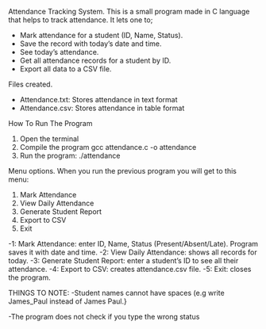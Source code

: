 Attendance Tracking System.
 This is a small program  made in C language that helps to track attendance.
It lets one to;
-   Mark attendance for a student (ID, Name, Status).
-   Save the record with today’s date and time.
-   See today’s attendance.
-   Get all attendance records for a student by ID.
-   Export all data to a CSV file.


 Files created.
-   Attendance.txt: Stores attendance in text format 
-   Attendance.csv: Stores attendance in table format

How To Run The Program

1. Open the terminal
2. Compile the program
gcc attendance.c -o attendance 
3. Run the program:
./attendance

Menu options.
When you run the previous program you will get to this menu:

1. Mark Attendance 
2. View Daily Attendance 
3. Generate Student Report
4. Export to CSV
5. Exit

-1: Mark Attendance: enter ID, Name, Status (Present/Absent/Late). Program saves it with date and time.
-2: View Daily Attendance: shows all records for today.
-3: Generate Student Report: enter a student’s ID to see all their attendance.
-4: Export to CSV: creates attendance.csv file.
-5: Exit: closes the program.

THINGS TO NOTE:
-Student names cannot have spaces (e.g write James_Paul instead of James Paul.}

-The program does not check if you type the wrong status